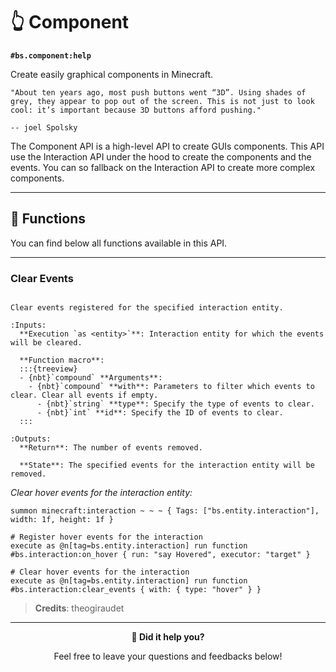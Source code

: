 # 👆 Component

**`#bs.component:help`**

Create easily graphical components in Minecraft.

```{epigraph}
"About ten years ago, most push buttons went “3D”. Using shades of grey, they appear to pop out of the screen. This is not just to look cool: it’s important because 3D buttons afford pushing."

-- joel Spolsky
```

The Component API is a high-level API to create GUIs components.
This API use the Interaction API under the hood to create the components and the events.
You can so fallback on the Interaction API to create more complex components.

---

## 🔧 Functions

You can find below all functions available in this API.

---

### Clear Events

```{function} #bs.interaction:clear_events

Clear events registered for the specified interaction entity.

:Inputs:
  **Execution `as <entity>`**: Interaction entity for which the events will be cleared.

  **Function macro**:
  :::{treeview}
  - {nbt}`compound` **Arguments**:
    - {nbt}`compound` **with**: Parameters to filter which events to clear. Clear all events if empty.
      - {nbt}`string` **type**: Specify the type of events to clear.
      - {nbt}`int` **id**: Specify the ID of events to clear.
  :::

:Outputs:
  **Return**: The number of events removed.

  **State**: The specified events for the interaction entity will be removed.
```

*Clear hover events for the interaction entity:*

```mcfunction
summon minecraft:interaction ~ ~ ~ { Tags: ["bs.entity.interaction"], width: 1f, height: 1f }

# Register hover events for the interaction
execute as @n[tag=bs.entity.interaction] run function #bs.interaction:on_hover { run: "say Hovered", executor: "target" }

# Clear hover events for the interaction
execute as @n[tag=bs.entity.interaction] run function #bs.interaction:clear_events { with: { type: "hover" } }
```

> **Credits**: theogiraudet

---

<div id="gs-comments" align=center>

**💬 Did it help you?**

Feel free to leave your questions and feedbacks below!

</div>
